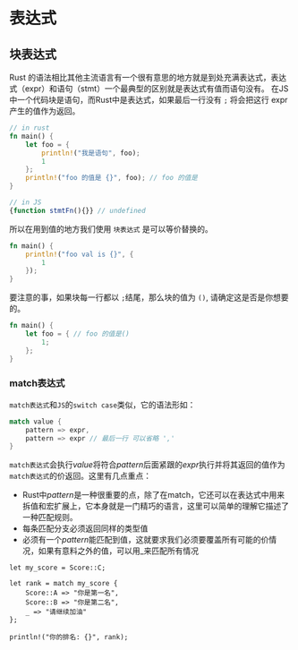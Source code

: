 # 表达式

## 块表达式
Rust 的语法相比其他主流语言有一个很有意思的地方就是到处充满表达式，表达式（expr）和语句（stmt）一个最典型的区别就是表达式有值而语句没有。
在JS中一个代码块是语句，而Rust中是表达式，如果最后一行没有 `;` 将会把这行 expr 产生的值作为返回。

```rust
// in rust
fn main() {
    let foo = {
        println!("我是语句", foo);
        1
    };
    println!("foo 的值是 {}", foo); // foo 的值是 
}
```

```javascript
// in JS
{function stmtFn(){}} // undefined
``` 
所以在用到值的地方我们使用 `块表达式` 是可以等价替换的。

```rust
fn main() {
    println!("foo val is {}", {
        1
    });
}
```
要注意的事，如果块每一行都以 `;`结尾，那么块的值为 `()`, 请确定这是否是你想要的。

```rust
fn main() {
    let foo = { // foo 的值是()
        1;
    };
}
```

### match表达式
`match表达式`和`JS`的`switch case`类似，它的语法形如：
```rust
match value {
    pattern => expr,
    pattern => expr // 最后一行 可以省略 ','
}
```
`match表达式`会执行*value*将符合*pattern*后面紧跟的*expr*执行并将其返回的值作为`match表达式`的价返回。这里有几点重点：
- Rust中*pattern*是一种很重要的点，除了在match，它还可以在表达式中用来拆值和宏扩展上，它本身就是一门精巧的语言，这里可以简单的理解它描述了一种匹配规则。
- 每条匹配分支必须返回同样的类型值
- 必须有一个*pattern*能匹配到值，这就要求我们必须要覆盖所有可能的价情况，如果有意料之外的值，可以用_来匹配所有情况
```
let my_score = Score::C;

let rank = match my_score {
    Score::A => "你是第一名",
    Score::B => "你是第二名",
    _ => "请继续加油"
};

println!("你的排名: {}", rank);
```

